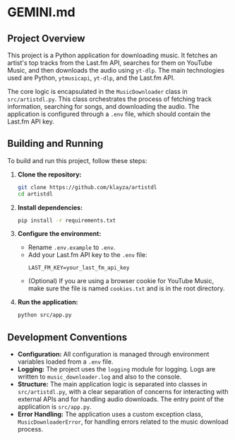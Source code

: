 # GEMINI.md

## Project Overview

This project is a Python application for downloading music. It fetches an artist's top tracks from the Last.fm API, searches for them on YouTube Music, and then downloads the audio using `yt-dlp`. The main technologies used are Python, `ytmusicapi`, `yt-dlp`, and the Last.fm API.

The core logic is encapsulated in the `MusicDownloader` class in `src/artistdl.py`. This class orchestrates the process of fetching track information, searching for songs, and downloading the audio. The application is configured through a `.env` file, which should contain the Last.fm API key.

## Building and Running

To build and run this project, follow these steps:

1.  **Clone the repository:**
    ```bash
    git clone https://github.com/klayza/artistdl
    cd artistdl
    ```

2.  **Install dependencies:**
    ```bash
    pip install -r requirements.txt
    ```

3.  **Configure the environment:**
    *   Rename `.env.example` to `.env`.
    *   Add your Last.fm API key to the `.env` file:
        ```
        LAST_FM_KEY=your_last_fm_api_key
        ```
    *   (Optional) If you are using a browser cookie for YouTube Music, make sure the file is named `cookies.txt` and is in the root directory.

4.  **Run the application:**
    ```bash
    python src/app.py
    ```

## Development Conventions

*   **Configuration:** All configuration is managed through environment variables loaded from a `.env` file.
*   **Logging:** The project uses the `logging` module for logging. Logs are written to `music_downloader.log` and also to the console.
*   **Structure:** The main application logic is separated into classes in `src/artistdl.py`, with a clear separation of concerns for interacting with external APIs and for handling audio downloads. The entry point of the application is `src/app.py`.
*   **Error Handling:** The application uses a custom exception class, `MusicDownloaderError`, for handling errors related to the music download process.
